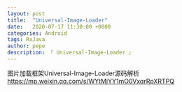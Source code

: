 ```yaml
---
layout: post
title:  "Universal-Image-Loader"
date:   2020-07-17 11:30:00 +0800
categories: Android
tags: RxJava
author: pepe
description: 『 Universal-Image-Loader 』
---
```


图片加载框架Universal-Image-Loader源码解析
https://mp.weixin.qq.com/s/WYtMjYY1mO0VxqrRpXRTPQ



